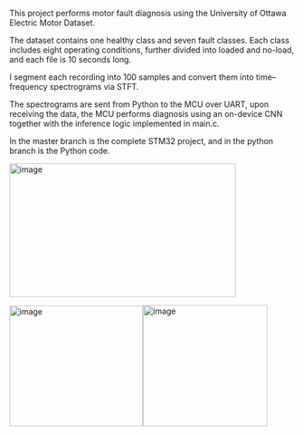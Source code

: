 This project performs motor fault diagnosis using the University of Ottawa Electric Motor Dataset. 

The dataset contains one healthy class and seven fault classes. Each class includes eight operating conditions, further divided into loaded and no-load, and each file is 10 seconds long.

I segment each recording into 100 samples and convert them into time–frequency spectrograms via STFT.

The spectrograms are sent from Python to the MCU over UART, upon receiving the data, the MCU performs diagnosis using an on-device CNN together with the inference logic implemented in main.c.

In the master branch is the complete STM32 project, and in the python branch is the Python code.



 <img width="400" height="236" alt="image" src="https://github.com/user-attachments/assets/3c7ac6c6-b27e-473c-a099-6d1977b6c647" /> 


<img width="236" height="213" alt="image" src="https://github.com/user-attachments/assets/d7e5b568-44ef-48a1-b2d7-8de79d2e7154" /><img width="220" height="214" alt="image" src="https://github.com/user-attachments/assets/c677160e-ada9-45ed-a751-060515095fe4" />

